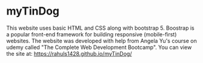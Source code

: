 # myTinDog
This website uses basic HTML and CSS along with bootstrap 5. 
Boostrap is a popular front-end framework for building responsive (mobile-first) websites.
The website was developed with help from Angela Yu's course on udemy called "The Complete Web Development Bootcamp".
You can view the site at: https://rahuls1428.github.io/myTinDog/ 

